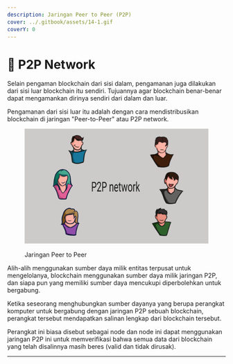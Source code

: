 ```yaml
---
description: Jaringan Peer to Peer (P2P)
cover: ../.gitbook/assets/14-1.gif
coverY: 0
---
```


# 🔏 P2P Network

Selain pengaman blockchain dari sisi dalam, pengamanan juga dilakukan dari sisi luar blockchain itu sendiri. Tujuannya agar blockchain benar-benar dapat mengamankan dirinya sendiri dari dalam dan luar.

Pengamanan dari sisi luar itu adalah dengan cara mendistribusikan blockchain di jaringan "Peer-to-Peer" atau P2P network.

<figure><img src="../.gitbook/assets/11.gif" alt=""><figcaption><p>Jaringan Peer to Peer</p></figcaption></figure>

Alih-alih menggunakan sumber daya milik entitas terpusat untuk mengelolanya, blockchain menggunakan sumber daya milik jaringan P2P, dan siapa pun yang memiliki sumber daya mencukupi diperbolehkan untuk bergabung.

Ketika seseorang menghubungkan sumber dayanya yang berupa perangkat komputer untuk bergabung dengan jaringan P2P sebuah blockchain, perangkat tersebut mendapatkan salinan lengkap dari blockchain tersebut.

Perangkat ini biasa disebut sebagai node dan node ini dapat menggunakan jaringan P2P ini untuk memverifikasi bahwa semua data dari blockchain yang telah disalinnya masih beres (valid dan tidak dirusak).

***

